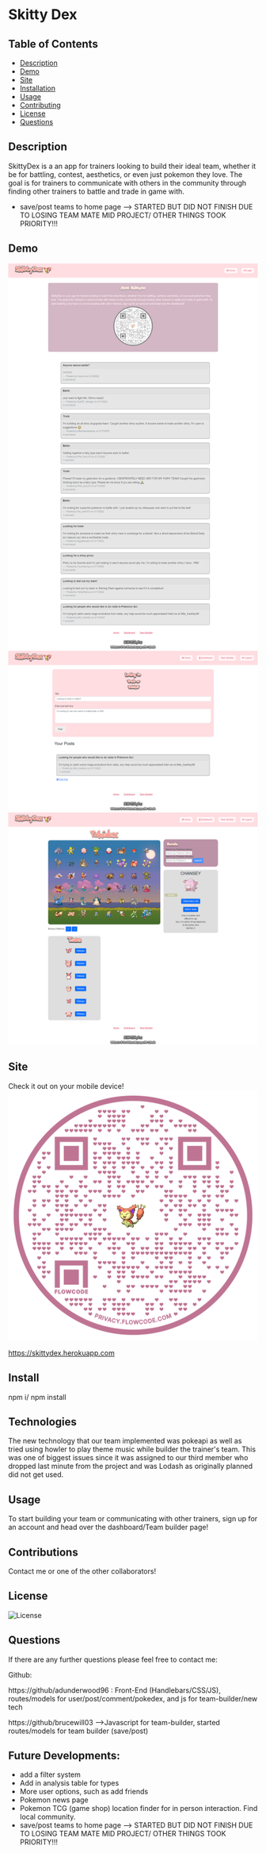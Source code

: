 # Skitty Dex

## Table of Contents

- [Description](#Description)
- [Demo](#Demo)
- [Site](#Site)
- [Installation](#Installation)
- [Usage](#Usage)
- [Contributing](#Contributing)
- [License](#License)
- [Questions](#Questions)

## Description

SkittyDex is a an app for trainers looking to build their ideal team,
whether it be for battling, contest, aesthetics, or even just pokemon they love.
The goal is for trainers to communicate with others in the community through
finding other trainers to battle and trade in game with.

- save/post teams to home page --> STARTED BUT DID NOT FINISH DUE TO LOSING TEAM MATE MID PROJECT/ OTHER THINGS TOOK PRIORITY!!!


## Demo

![Homepage](https://github.com/adunderwood96/SkittyDex/blob/73b0f670fe2466dcd8543946c47bb9dee4db9215/assets/homepage.png)
![Dashboard](https://github.com/adunderwood96/SkittyDex/blob/73b0f670fe2466dcd8543946c47bb9dee4db9215/assets/dash.png)
![Team-Builder](https://github.com/adunderwood96/SkittyDex/blob/73b0f670fe2466dcd8543946c47bb9dee4db9215/assets/team.png)

## Site
Check it out on your mobile device!
![QR-Code](https://github.com/adunderwood96/SkittyDex/blob/73b0f670fe2466dcd8543946c47bb9dee4db9215/assets/qrcode.png)

https://skittydex.herokuapp.com

## Install

npm i/ npm install

## Technologies

The new technology that our team implemented was pokeapi as well as tried using howler to play theme music while builder the trainer's team. This was one of biggest issues since it was assigned to our third member who dropped last minute from the project and was Lodash as originally planned did not get used. 

## Usage

To start building your team or communicating with other trainers, sign up for an account
and head over the dashboard/Team builder page!

## Contributions

Contact me or one of the other collaborators!

## License

![License](https://img.shields.io/badge/License-MIT-yellow.svg)

## Questions

If there are any further questions please feel free to contact me:

Github:

https://github/adunderwood96 : Front-End (Handlebars/CSS/JS), routes/models for user/post/comment/pokedex, and js for team-builder/new tech

https://github/brucewill03 -->Javascript for team-builder, started routes/models for team builder (save/post)


## Future Developments:
- add a filter system
- Add in analysis table for types
- More user options, such as add friends
- Pokemon news page
- Pokemon TCG (game shop) location finder for in person interaction. Find local community.
- save/post teams to home page --> STARTED BUT DID NOT FINISH DUE TO LOSING TEAM MATE MID PROJECT/ OTHER THINGS TOOK PRIORITY!!!
